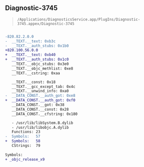 ## Diagnostic-3745

> `/Applications/DiagnosticsService.app/PlugIns/Diagnostic-3745.appex/Diagnostic-3745`

```diff

-820.82.2.0.0
-  __TEXT.__text: 0xb3c
-  __TEXT.__auth_stubs: 0x1b0
+820.100.56.0.0
+  __TEXT.__text: 0xb40
+  __TEXT.__auth_stubs: 0x1c0
   __TEXT.__objc_stubs: 0x3e0
   __TEXT.__objc_methlist: 0xe8
   __TEXT.__cstring: 0xaa

   __TEXT.__const: 0x18
   __TEXT.__gcc_except_tab: 0x4c
   __TEXT.__unwind_info: 0xa0
-  __DATA_CONST.__auth_got: 0xe8
+  __DATA_CONST.__auth_got: 0xf0
   __DATA_CONST.__got: 0x38
   __DATA_CONST.__const: 0x28
   __DATA_CONST.__cfstring: 0x180

   - /usr/lib/libSystem.B.dylib
   - /usr/lib/libobjc.A.dylib
   Functions: 23
-  Symbols:   57
+  Symbols:   58
   CStrings:  79
 
Symbols:
+ _objc_release_x9

```
